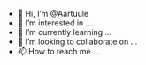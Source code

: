 - 👋 Hi, I’m @Aartuule
- 👀 I’m interested in ...
- 🌱 I’m currently learning ...
- 💞️ I’m looking to collaborate on ...
- 📫 How to reach me ...

<!---
Aartuule/Aartuule is a ✨ special ✨ repository because its `README.md` (this file) appears on your GitHub profile.
You can click the Preview link to take a look at your changes.
--->
